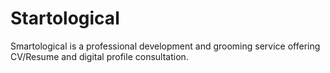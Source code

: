 # Startological

Smartological is a professional development and grooming service offering CV/Resume and digital profile consultation.
